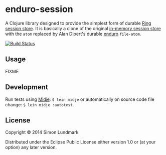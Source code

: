 # enduro-session

A Clojure library designed to provide the simplest form of durable [Ring][ring]
[session store][store.clj]. It is basically a clone of the original [in-memory
session store][memory.clj] with the `atom` replaced by Alan Dipert's durable
[enduro][enduro] `file-atom`.

[![Build Status](https://travis-ci.org/simlun/enduro-session.svg?branch=master)](https://travis-ci.org/simlun/enduro-session)


## Usage

FIXME


## Development

Run tests using [Midje][midje]: `$ lein midje` or automatically on source code file
change: `$ lein midje :autotest`.


## License

Copyright © 2014 Simon Lundmark

Distributed under the Eclipse Public License either version 1.0 or (at your
option) any later version.


[ring]: https://github.com/ring-clojure/ring/
[store.clj]: https://github.com/ring-clojure/ring/blob/1.2.1/ring-core/src/ring/middleware/session/store.clj
[memory.clj]: https://github.com/ring-clojure/ring/blob/1.2.1/ring-core/src/ring/middleware/session/memory.clj
[enduro]: https://github.com/alandipert/enduro
[midje]: https://github.com/marick/Midje
